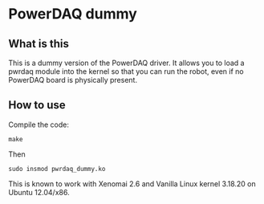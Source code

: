 # PowerDAQ dummy

## What is this
This is a dummy version of the PowerDAQ driver. It allows you to load a pwrdaq module into the kernel so that you can run the robot, even if no PowerDAQ board is physically present.

## How to use

Compile the code:

``` 
make
```

Then 

```
sudo insmod pwrdaq_dummy.ko
```

This is known to work with Xenomai 2.6 and Vanilla Linux kernel 3.18.20 on Ubuntu 12.04/x86.


